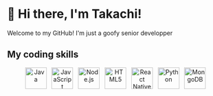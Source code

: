 # 👋 Hi there, I'm Takachi!

Welcome to my GitHub! I'm just a goofy senior developper

## My coding skills

<p align="center">
  <img src="https://cdn.jsdelivr.net/gh/devicons/devicon/icons/java/java-original.svg" alt="Java" width="50" height="50"/>
  &nbsp;
  <img src="https://cdn.jsdelivr.net/gh/devicons/devicon/icons/javascript/javascript-original.svg" alt="JavaScript" width="50" height="50"/>
  &nbsp;
  <img src="https://cdn.jsdelivr.net/gh/devicons/devicon/icons/nodejs/nodejs-original.svg" alt="Node.js" width="50" height="50"/>
  &nbsp;
  <img src="https://cdn.jsdelivr.net/gh/devicons/devicon/icons/html5/html5-original.svg" alt="HTML5" width="50" height="50"/>
  &nbsp;
  <img src="https://cdn.jsdelivr.net/gh/devicons/devicon/icons/react/react-original.svg" alt="React Native" width="50" height="50"/>
  &nbsp;
  <img src="https://cdn.jsdelivr.net/gh/devicons/devicon/icons/python/python-original.svg" alt="Python" width="50" height="50"/>
  &nbsp;
  <img src="https://cdn.jsdelivr.net/gh/devicons/devicon/icons/mongodb/mongodb-original.svg" alt="MongoDB" width="50" height="50"/>
</p>

